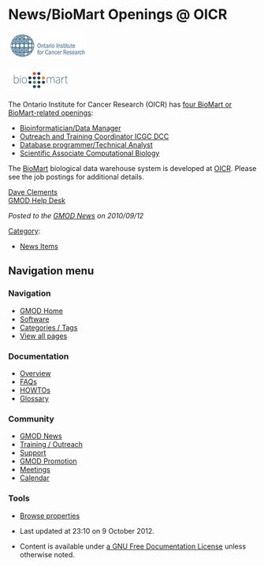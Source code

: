 



<span id="top"></span>




# <span dir="auto">News/BioMart Openings @ OICR</span>










<a href="http://www.recruitingsite.com/csbsites/oicr/careers.asp"
rel="nofollow" title="4 openings at OICR"><img
src="https://raw.githubusercontent.com/GMOD/gmod.github.io/main/mediawiki/images/4/4c/OICRlogo.png" width="158" height="53"
alt="4 openings at OICR" /></a>



  



[<img
src="https://raw.githubusercontent.com/GMOD/gmod.github.io/main/mediawiki/images/thumb/a/a4/Biomart250.png/130px-Biomart250.png"
srcset="https://raw.githubusercontent.com/GMOD/gmod.github.io/main/mediawiki/images/thumb/a/a4/Biomart250.png/195px-Biomart250.png 1.5x, https://raw.githubusercontent.com/GMOD/gmod.github.io/main/mediawiki/images/a/a4/Biomart250.png 2x"
width="130" height="51" alt="BioMart" />](../BioMart "BioMart")


The Ontario Institute for Cancer Research (OICR) has
<a href="http://www.recruitingsite.com/csbsites/oicr/careers.asp"
class="external text" rel="nofollow">four BioMart or BioMart-related
openings</a>:

- <a
  href="http://www.recruitingsite.com/csbsites/oicr/JobDescription.asp?JobNumber=633983"
  class="external text" rel="nofollow">Bioinformatician/Data Manager</a>
- <a
  href="http://www.recruitingsite.com/csbsites/oicr/JobDescription.asp?JobNumber=634437"
  class="external text" rel="nofollow">Outreach and Training Coordinator
  ICGC DCC</a>
- <a
  href="http://www.recruitingsite.com/csbsites/oicr/JobDescription.asp?JobNumber=633985"
  class="external text" rel="nofollow">Database programmer/Technical
  Analyst</a>
- <a
  href="http://www.recruitingsite.com/csbsites/oicr/JobDescription.asp?JobNumber=633980"
  class="external text" rel="nofollow">Scientific Associate Computational
  Biology</a>

The [BioMart](../BioMart "BioMart") biological data warehouse system is
developed at <a href="http://www.oicr.on.ca/" class="external text"
rel="nofollow">OICR</a>. Please see the job postings for additional
details.

[Dave Clements](../User%3AClements "User%3AClements")  
[GMOD Help Desk](../GMOD_Help_Desk "GMOD Help Desk")

  



*Posted to the [GMOD News](../GMOD_News "GMOD News") on 2010/09/12*






[Category](../Special%3ACategories "Special%3ACategories"):

- [News Items](../Category%3ANews_Items "Category%3ANews Items")






## Navigation menu







<a href="../Main_Page"
style="background-image: url(../../images/GMOD-cogs.png);"
title="Visit the main page"></a>


### Navigation



- <span id="n-GMOD-Home">[GMOD Home](../Main_Page)</span>
- <span id="n-Software">[Software](../GMOD_Components)</span>
- <span id="n-Categories-.2F-Tags">[Categories /
  Tags](../Categories)</span>
- <span id="n-View-all-pages">[View all
  pages](../Special:AllPages)</span>




### Documentation



- <span id="n-Overview">[Overview](../Overview)</span>
- <span id="n-FAQs">[FAQs](../Category%3AFAQ)</span>
- <span id="n-HOWTOs">[HOWTOs](../Category%3AHOWTO)</span>
- <span id="n-Glossary">[Glossary](../Glossary)</span>




### Community



- <span id="n-GMOD-News">[GMOD News](../GMOD_News)</span>
- <span id="n-Training-.2F-Outreach">[Training /
  Outreach](../Training_and_Outreach)</span>
- <span id="n-Support">[Support](../Support)</span>
- <span id="n-GMOD-Promotion">[GMOD Promotion](../GMOD_Promotion)</span>
- <span id="n-Meetings">[Meetings](../Meetings)</span>
- <span id="n-Calendar">[Calendar](../Calendar)</span>




### Tools

- <span id="t-smwbrowselink"><a href="../Special%3ABrowse/News-2FBioMart_Openings_@_OICR"
  rel="smw-browse">Browse properties</a></span>



- <span id="footer-info-lastmod">Last updated at 23:10 on 9 October
  2012.</span>
<!-- - <span id="footer-info-viewcount">8,144 page views.</span> -->
- <span id="footer-info-copyright">Content is available under
  <a href="http://www.gnu.org/licenses/fdl-1.3.html" class="external"
  rel="nofollow">a GNU Free Documentation License</a> unless otherwise
  noted.</span>

<!-- -->



<!-- -->




